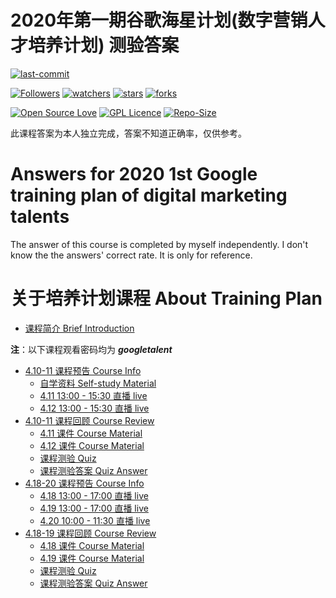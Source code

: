 # 2020年第一期谷歌海星计划(数字营销人才培养计划) 测验答案

[![last-commit](https://img.shields.io/github/last-commit/HollowMan6/Answers-for-My-LZU-UG-Courses)](../../../graphs/commit-activity)

[![Followers](https://img.shields.io/github/followers/HollowMan6?style=social)](https://github.com/HollowMan6?tab=followers)
[![watchers](https://img.shields.io/github/watchers/HollowMan6/Answers-for-My-LZU-UG-Courses?style=social)](../../../watchers)
[![stars](https://img.shields.io/github/stars/HollowMan6/Answers-for-My-LZU-UG-Courses?style=social)](../../../stargazers)
[![forks](https://img.shields.io/github/forks/HollowMan6/Answers-for-My-LZU-UG-Courses?style=social)](../../../network/members)

[![Open Source Love](https://badges.frapsoft.com/os/v1/open-source.svg?v=103)](https://hollowman6.github.io/fund.html)
[![GPL Licence](https://badges.frapsoft.com/os/gpl/gpl.svg?v=103)](https://opensource.org/licenses/GPL-3.0/)
[![Repo-Size](https://img.shields.io/github/repo-size/HollowMan6/Answers-for-My-LZU-UG-Courses.svg)](../../../archive/master.zip)

此课程答案为本人独立完成，答案不知道正确率，仅供参考。

# Answers for 2020 1st Google training plan of digital marketing talents

The answer of this course is completed by myself independently. I don't know the the answers' correct rate. It is only for reference.

# 关于培养计划课程 About Training Plan

* [课程简介 Brief Introduction](https://mp.weixin.qq.com/s/qqNvjB219zhAlhyorZwwbA)

**注**：以下课程观看密码均为 ***googletalent***

* [4.10-11 课程预告 Course Info](https://mp.weixin.qq.com/s/Seyln2LBU5mtdoYRbiPaxg)
  * [自学资料 Self-study Material](http://services.google.cn/fh/files/misc/starfish_self_study.pdf)
  * [4.11 13:00 - 15:30 直播 live](http://live.vhall.com/471892557)
  * [4.12 13:00 - 15:30 直播 live](http://live.vhall.com/626580806)
* [4.10-11 课程回顾 Course Review](https://mp.weixin.qq.com/s/kmfqvM9EQOdGc5jldFMbbA)
  * [4.11 课件 Course Material](http://services.google.cn/fh/files/misc/day_one_study.pdf)
  * [4.12 课件 Course Material](http://services.google.cn/fh/files/misc/day_two_study.pdf)
  * [课程测验 Quiz](https://ads.google.cn/intl/cn/forms/starfish_test/)
  * [课程测验答案 Quiz Answer](第一周牛刀小试测试题答案.pdf)
* [4.18-20 课程预告 Course Info](https://mp.weixin.qq.com/s/OUPpmFAYStGn4rO4UT0Fxw)
  * [4.18 13:00 - 17:00 直播 live](https://live.vhall.com/419070695)
  * [4.19 13:00 - 17:00 直播 live](https://live.vhall.com/149853167)
  * [4.20 10:00 - 11:30 直播 live](https://live.vhall.com/429284302)
* [4.18-19 课程回顾 Course Review](https://mp.weixin.qq.com/s/Qnhpa0sgmUIeSaziUPgzUg)
  * [4.18 课件 Course Material](http://services.google.cn/fh/files/misc/day_3_study.pdf)
  * [4.19 课件 Course Material](http://services.google.cn/fh/files/misc/day_4_study.pdf)
  * [课程测验 Quiz](https://ads.google.cn/intl/cn/forms/starfish_mini_test2/)
  * [课程测验答案 Quiz Answer](第二周牛刀小试测试题答案.pdf)
